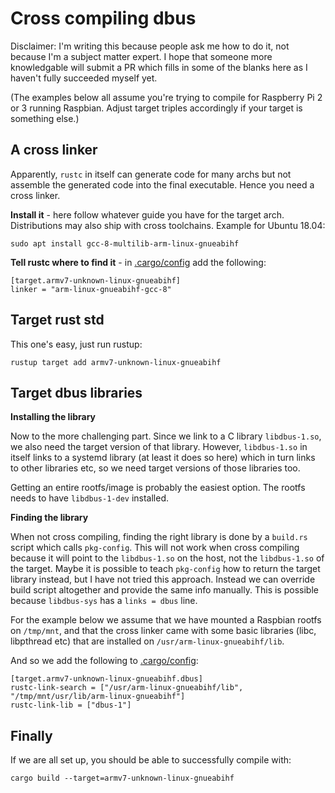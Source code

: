 Cross compiling dbus
====================

Disclaimer: I'm writing this because people ask me how to do it, not because I'm a subject matter expert. I hope that someone more knowledgable will submit a PR which fills in some of the blanks here as I haven't fully succeeded myself yet.

(The examples below all assume you're trying to compile for Raspberry Pi 2 or 3 running Raspbian. Adjust target triples accordingly if your target is something else.) 

A cross linker
--------------

Apparently, `rustc` in itself can generate code for many archs but not assemble the generated code into the final executable. Hence you need a cross linker.

**Install it** - here follow whatever guide you have for the target arch. Distributions may also ship with cross toolchains. Example for Ubuntu 18.04:

`sudo apt install gcc-8-multilib-arm-linux-gnueabihf`

**Tell rustc where to find it** - in [.cargo/config](https://doc.rust-lang.org/cargo/reference/config.html) add the following:

```
[target.armv7-unknown-linux-gnueabihf]
linker = "arm-linux-gnueabihf-gcc-8"
```

Target rust std
---------------

This one's easy, just run rustup:

`rustup target add armv7-unknown-linux-gnueabihf`


Target dbus libraries
---------------------

**Installing the library**

Now to the more challenging part. Since we link to a C library `libdbus-1.so`, we also need the target version of that library. However, `libdbus-1.so` in itself links to a systemd library (at least it does so here) which in turn links to other libraries etc, so we need target versions of those libraries too.

Getting an entire rootfs/image is probably the easiest option. The rootfs needs to have `libdbus-1-dev` installed.

[//]: # (Ugly hack: sudo mount -o loop,offset=50331648 2019-04-08-raspbian-stretch-lite.img /tmp/mnt ) 
[//]: # (cd /tmp/mnt/usr/lib/arm-linux-gnueabihf && ln -s ../../../lib/arm-linux-gnueabihf/libdbus-1.so.3 libdbus-1.so ) 

**Finding the library**

When not cross compiling, finding the right library is done by a `build.rs` script which calls `pkg-config`. This will not work when cross compiling because it will point to the `libdbus-1.so` on the host, not the `libdbus-1.so` of the target.
Maybe it is possible to teach `pkg-config` how to return the target library instead, but I have not tried this approach. Instead we can override build script altogether and provide the same info manually. This is possible because `libdbus-sys` has a `links = dbus` line.

For the example below we assume that we have mounted a Raspbian rootfs on `/tmp/mnt`, and that the cross linker came with some basic libraries (libc, libpthread etc) that are installed on `/usr/arm-linux-gnueabihf/lib`.

And so we add the following to [.cargo/config](https://doc.rust-lang.org/cargo/reference/config.html):

```
[target.armv7-unknown-linux-gnueabihf.dbus]
rustc-link-search = ["/usr/arm-linux-gnueabihf/lib", "/tmp/mnt/usr/lib/arm-linux-gnueabihf"]
rustc-link-lib = ["dbus-1"]
```


Finally
-------

If we are all set up, you should be able to successfully compile with:

`cargo build --target=armv7-unknown-linux-gnueabihf`


